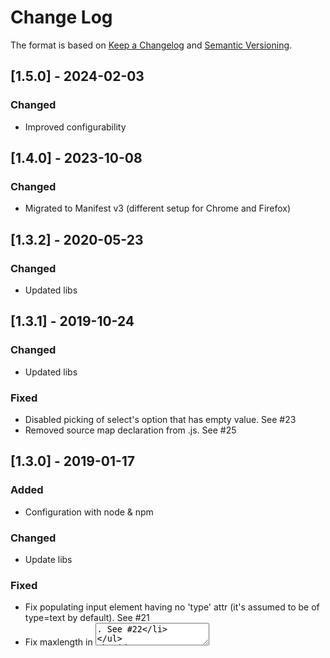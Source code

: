 # Change Log
The format is based on [Keep a Changelog](http://keepachangelog.com/) 
and [Semantic Versioning](http://semver.org/).

## [1.5.0] - 2024-02-03
### Changed
- Improved configurability

## [1.4.0] - 2023-10-08
### Changed
- Migrated to Manifest v3 (different setup for Chrome and Firefox)

## [1.3.2] - 2020-05-23
### Changed
- Updated libs

## [1.3.1] - 2019-10-24
### Changed
- Updated libs
### Fixed
- Disabled picking of select's option that has empty value. See #23 
- Removed source map declaration from .js. See #25

## [1.3.0] - 2019-01-17
### Added
- Configuration with node & npm
### Changed
- Update libs
### Fixed
- Fix populating input element having no 'type' attr (it's assumed to be of type=text by default). See #21
- Fix maxlength in <textarea>. See #22

## [1.2.3] - 2017-09-23
### Fixed
- Disabled the plugin for pages ending with '.xml'. See #20
### Changed
- Updated jQuery to the latest version
- web-ext reference in README

## [1.2.0] - 2017-04-13
### Added
- Key shortcut

## [1.1.0] - 2016-11-09
### Added
- Publish 'change' event (indirect support for AngularJS and possibly other frameworks)

## [1.0.0] - 2016-08-21
### Added
- Changelog file
- Chrome support
- Options

### Changed
- Extension rewritten from Add-on SDK to WebExtensions
- Logic around radio buttons
- show.html file (for dev purposes)
